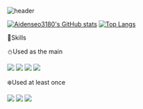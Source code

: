 ![header](https://capsule-render.vercel.app/api?type=Waving&color=b893cf&height=200&section=header&text=Aiden%20Seo&fontSize=40&fontColor=ffffff)

[![Aidenseo3180's GitHub stats](https://github-readme-stats.vercel.app/api?username=Aidenseo3180&theme=swift&show_icons=true)](https://github.com/Aidenseo3180/github-readme-stats)
[![Top Langs](https://github-readme-stats.vercel.app/api/top-langs/?username=Aidenseo3180&layout=compact)](https://github.com/Aidenseo3180/github-readme-stats)

:hammer:Skills

:snowman:Used as the main

<img src="https://img.shields.io/badge/C++-61DAFB?style=flat&logo=C++&logoColor=white"/> <img src="https://img.shields.io/badge/JavaScript-f59e42?style=flat&logo=JavaScript&logoColor=black"/> <img src="https://img.shields.io/badge/Python-427bf5?style=flat&logo=Python&logoColor=yellow"/> <img src="https://img.shields.io/badge/Csharp-ebe534?style=flat&logo=C#&logoColor=black"/> 

:snowflake:Used at least once

<img src="https://img.shields.io/badge/MySQL-7893f5?style=flat&logo=MySQL&logoColor=black"/> <img src="https://img.shields.io/badge/Java-ed8f37?style=flat&logo=Java&logoColor=black"/> <img src="https://img.shields.io/badge/HTML-a85f1b?style=flat&logo=HTML&logoColor=black"/> 

<!--
[![Solved.ac Profile](http://mazassumnida.wtf/api/generate_badge?boj=una)](https://solved.ac/una)<br/>
-->
